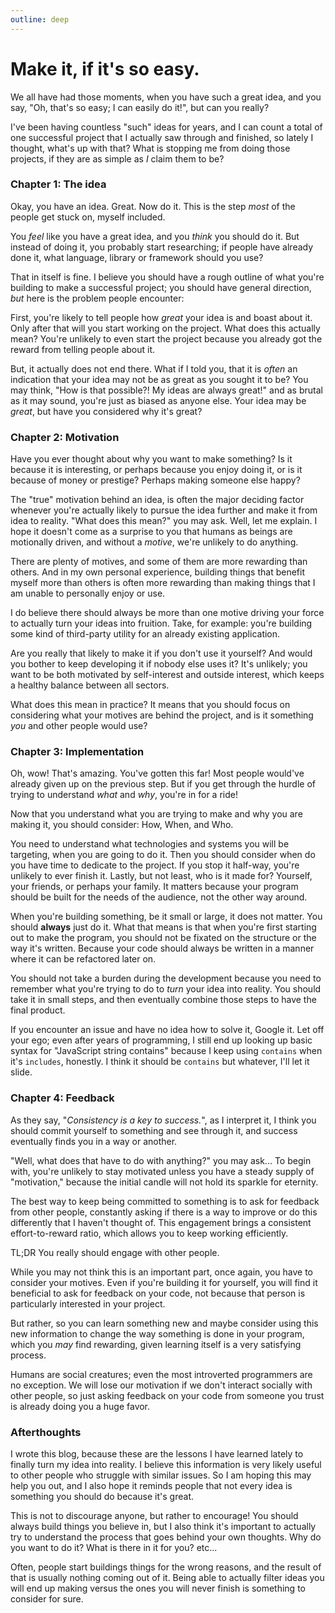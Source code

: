 ```yaml
---
outline: deep
---
```


# Make it, if it's so easy.

We all have had those moments, when you have such a great idea, and you say, "Oh, that's so easy; I can easily do it!", but can you really?

I've been having countless "such" ideas for years, and I can count a total of one successful project that I actually saw through and finished, so lately I thought, what's up with that? What is stopping me from doing those projects, if they are as simple as *I* claim them to be?

### Chapter 1: The idea

Okay, you have an idea. Great. Now do it. This is the step *most* of the people get stuck on, myself included.

You *feel* like you have a great idea, and you *think* you should do it. But instead of doing it, you probably start researching; if people have already done it, what language, library or framework should you use?

That in itself is fine. I believe you should have a rough outline of what you're building to make a successful project; you should have general direction, *but* here is the problem people encounter:

First, you're likely to tell people how *great* your idea is and boast about it. Only after that will you start working on the project. What does this actually mean? You're unlikely to even start the project because you already got the reward from telling people about it.

But, it actually does not end there. What if I told you, that it is *often* an indication that your idea may not be as great as you sought it to be? You may think, "How is that possible?! My ideas are always great!" and as brutal as it may sound, you're just as biased as anyone else. Your idea may be *great*, but have you considered why it's great?

### Chapter 2: Motivation

Have you ever thought about why you want to make something? Is it because it is interesting, or perhaps because you enjoy doing it, or is it because of money or prestige? Perhaps making someone else happy?

The "true" motivation behind an idea, is often the major deciding factor whenever you're actually likely to pursue the idea further and make it from idea to reality. "What does this mean?" you may ask. Well, let me explain. I hope it doesn't come as a surprise to you that humans as beings are motionally driven, and without a *motive*, we're unlikely to do anything.

There are plenty of motives, and some of them are more rewarding than others. And in my own personal experience, building things that benefit myself more than others is often more rewarding than making things that I am unable to personally enjoy or use.

I do believe there should always be more than one motive driving your force to actually turn your ideas into fruition. Take, for example: you're building some kind of third-party utility for an already existing application. 

Are you really that likely to make it if you don't use it yourself? And would you bother to keep developing it if nobody else uses it? It's unlikely; you want to be both motivated by self-interest and outside interest, which keeps a healthy balance between all sectors.

What does this mean in practice? It means that you should focus on considering what your motives are behind the project, and is it something *you* and other people would use?

### Chapter 3: Implementation

Oh, wow! That's amazing. You've gotten this far! Most people would've already given up on the previous step. But if you get through the hurdle of trying to understand *what* and *why*, you're in for a ride!

Now that you understand what you are trying to make and why you are making it, you should consider: How, When, and Who. 

You need to understand what technologies and systems you will be targeting, when you are going to do it. Then you should consider when do you have time to dedicate to the project. If you stop it half-way, you're unlikely to ever finish it. Lastly, but not least, who is it made for? Yourself, your friends, or perhaps your family. It matters because your program should be built for the needs of the audience, not the other way around.

When you're building something, be it small or large, it does not matter. You should **always** just do it. What that means is that when you're first starting out to make the program, you should not be fixated on the structure or the way it's written. Because your code should always be written in a manner where it can be refactored later on.

You should not take a burden during the development because you need to remember what you're trying to do to *turn* your idea into reality. You should take it in small steps, and then eventually combine those steps to have the final product.

If you encounter an issue and have no idea how to solve it, Google it. Let off your ego; even after years of programming, I still end up looking up basic syntax for "JavaScript string contains" because I keep using `contains` when it's `includes`, honestly. I think it should be `contains` but whatever, I'll let it slide.

### Chapter 4: Feedback

As they say, "*Consistency is a key to success.*", as I interpret it, I think you should commit yourself to something and see through it, and success eventually finds you in a way or another. 

"Well, what does that have to do with anything?" you may ask... To begin with, you're unlikely to stay motivated unless you have a steady supply of "motivation," because the initial candle will not hold its sparkle for eternity.

The best way to keep being committed to something is to ask for feedback from other people, constantly asking if there is a way to improve or do this differently that I haven't thought of. This engagement brings a consistent effort-to-reward ratio, which allows you to keep working efficiently.

TL;DR You really should engage with other people.

While you may not think this is an important part, once again, you have to consider your motives. Even if you're building it for yourself, you will find it beneficial to ask for feedback on your code, not because that person is particularly interested in your project. 

But rather, so you can learn something new and maybe consider using this new information to change the way something is done in your program, which you *may* find rewarding, given learning itself is a very satisfying process.

Humans are social creatures; even the most introverted programmers are no exception. We will lose our motivation if we don't interact socially with other people, so just asking feedback on your code from someone you trust is already doing you a huge favor.

### Afterthoughts

I wrote this blog, because these are the lessons I have learned lately to finally turn my idea into reality. I believe this information is very likely useful to other people who struggle with similar issues. So I am hoping this may help you out, and I also hope it reminds people that not every idea is something you should do because it's great.

This is not to discourage anyone, but rather to encourage! You should always build things you believe in, but I also think it's important to actually try to understand the process that goes behind your own thoughts. Why do you want to do it? What is there in it for you? etc...

Often, people start buildings things for the wrong reasons, and the result of that is usually nothing coming out of it. Being able to actually filter ideas you will end up making versus the ones you will never finish is something to consider for sure.
